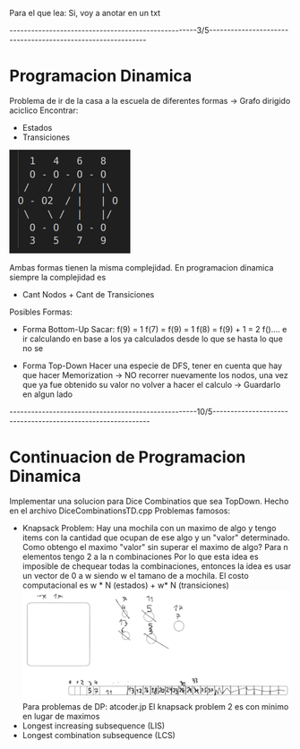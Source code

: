 Para el que lea: Si, voy a anotar en un txt

----------------------------------------------------3/5------------------------------------------------------------
# Programacion Dinamica
Problema de ir de la casa a la escuela de diferentes formas -> Grafo dirigido aciclico
Encontrar:
- Estados
- Transiciones

![alt text](image.png)

Ambas formas tienen la misma complejidad.
En programacion dinamica siempre la complejidad es
- Cant Nodos + Cant de Transiciones

Posibles Formas:
- Forma Bottom-Up
    Sacar:
    f(9) = 1
    f(7) = f(9) = 1
    f(8) = f(9) + 1 = 2
    f().... e ir calculando en base a los ya calculados desde lo que se hasta lo que no se

- Forma Top-Down
    Hacer una especie de DFS, tener en cuenta que hay que hacer Memorization -> NO recorrer nuevamente los nodos, una vez que ya fue 
    obtenido su valor no volver a hacer el calculo -> Guardarlo en algun lado


----------------------------------------------------10/5------------------------------------------------------------
# Continuacion de Programacion Dinamica
Implementar una solucion para Dice Combinatios que sea TopDown. Hecho en el archivo DiceCombinationsTD.cpp
Problemas famosos:
- Knapsack Problem: Hay una mochila con un maximo de algo y tengo items con la cantidad que ocupan de ese algo y un "valor" determinado.
Como obtengo el maximo "valor" sin superar el maximo de algo?
Para n elementos tengo 2 a la n combinaciones
Por lo que esta idea es imposible de chequear todas la combinaciones, entonces la idea es usar un vector de 0 a w siendo w el tamano de a mochila.
El costo computacional es w * N (estados) + w* N (transiciones)
![alt text](image-1.png)
Para problemas de DP:
atcoder.jp
El knapsack problem 2 es con minimo en lugar de maximos
- Longest increasing subsequence (LIS)
- Longest combination subsequence (LCS)